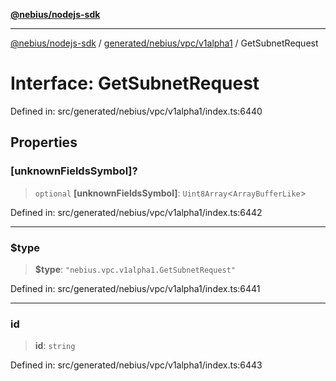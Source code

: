 [**@nebius/nodejs-sdk**](../../../../../README.md)

***

[@nebius/nodejs-sdk](../../../../../README.md) / [generated/nebius/vpc/v1alpha1](../README.md) / GetSubnetRequest

# Interface: GetSubnetRequest

Defined in: src/generated/nebius/vpc/v1alpha1/index.ts:6440

## Properties

### \[unknownFieldsSymbol\]?

> `optional` **\[unknownFieldsSymbol\]**: `Uint8Array`\<`ArrayBufferLike`\>

Defined in: src/generated/nebius/vpc/v1alpha1/index.ts:6442

***

### $type

> **$type**: `"nebius.vpc.v1alpha1.GetSubnetRequest"`

Defined in: src/generated/nebius/vpc/v1alpha1/index.ts:6441

***

### id

> **id**: `string`

Defined in: src/generated/nebius/vpc/v1alpha1/index.ts:6443
